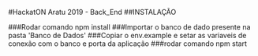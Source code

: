 #HackatON Aratu 2019 - Back_End
##INSTALAÇÃO

###Rodar comando npm install
###Importar o banco de dado presente na pasta 'Banco de Dados'
###Copiar o env.example e setar as variaveis de conexão com o banco e porta da aplicação
###rodar comando npm start
